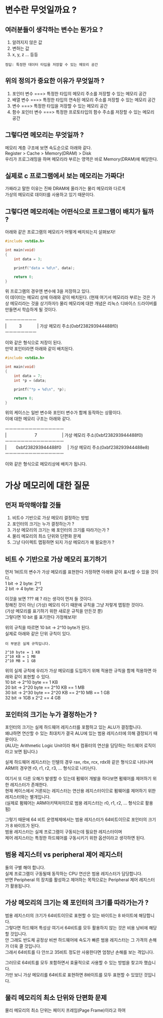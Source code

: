 # 변수란 무엇일까요 ?

## 여러분들이 생각하는 변수는 뭔가요 ?

1. 알려지지 않은 값  
2. 변하는 값  
3. x, y, z ... 등등  

```make
정답: 특정한 데이터 타입을 저장할 수 있는 메모리 공간
```

## 위의 정의가 중요한 이유가 무엇일까 ?

1. 포인터 변수 ===> 특정한 타입의 메모리 주소를 저장할 수 있는 메모리 공간   
2. 배열 변수 ===> 특정한 타입의 연속된 메모리 주소를 저장할 수 있는 메모리 공간  
3. 변수 ===> 특정한 타입을 저장할 수 있는 메모리 공간  
4. 함수 포인터 변수 ===> 특정한 프로토타입의 함수 주소를 저장할 수 있는 메모리 공간  

## 그렇다면 메모리는 무엇일까 ?

메모리 계층 구조에 보면 속도순으로 아래와 같다.  
Register > Cache > Memory(DRAM) > Disk  
우리가 프로그래밍을 하며 메모리라 부르는 영역은 바로 Memory(DRAM)에 해당한다.  

## 실제로 c 프로그램에서 보는 메모리는 가짜다!

가짜라고 말한 이유는 진짜 DRAM에 올라가는 물리 메모리와 다르게  
가상의 메모리로 데이터를 사용하고 있기 때문이다.  

## 그렇다면 메모리에는 어떤식으로 프로그램이 배치가 될까 ?

아래와 같은 프로그램의 메모리가 어떻게 배치되는지 살펴보자!  

```c
#include <stdio.h>

int main(void)
{
	int data = 3;

	printf("data = %d\n", data);

	return 0;
}
```

위 프로그램의 경우엔 변수에 3을 저장하고 있다.  
이 데이터는 메모리 상에 아래와 같이 배치된다.
(현재 여기서 메모리라 부르는 것은 가상 메모리라는 것을 상기하자!)
물리 메모리에 대한 개념은 리눅스 디바이스 드라이버를 만들면서 학습하게 될 것이다.  

ㅡㅡㅡㅡㅡㅡㅡㅡ  
|⠀⠀⠀⠀3⠀⠀⠀⠀⠀| 가상 메모리 주소(0xbf238293944488f0)  
ㅡㅡㅡㅡㅡㅡㅡㅡ  

이와 같은 형식으로 저장이 된다.  
만약 포인터라면 아래와 같이 배치된다.  

```c
#include <stdio.h>

int main(void)
{
	int data = 7;
	int *p = &data;

	printf("*p = %d\n", *p);

	return 0;
}
```

위의 케이스는 일반 변수와 포인터 변수가 함께 동작하는 상황이다.  
이에 대한 메모리 구조는 아래와 같다.  

ㅡㅡㅡㅡㅡㅡㅡㅡㅡㅡㅡㅡㅡㅡㅡ  
|⠀⠀⠀⠀⠀⠀⠀⠀⠀7⠀⠀⠀⠀⠀⠀⠀⠀| 가상 메모리 주소(0xbf238293944488f0)  
ㅡㅡㅡㅡㅡㅡㅡㅡㅡㅡㅡㅡㅡㅡㅡ  
|⠀⠀⠀0xbf238293944488f0⠀⠀| 가상 메모리 주소(0xbf238293944488e8)  
ㅡㅡㅡㅡㅡㅡㅡㅡㅡㅡㅡㅡㅡㅡㅡ  

이와 같은 형식으로 메모리상에 배치가 됩니다.  

# 가상 메모리에 대한 질문

## 먼저 파악해야할 것들

1. 비트수 기반으로 가상 메모리 결정하는 방법  
2. 포인터의 크기는 누가 결정하는가 ?  
3. 가상 메모리의 크기는 왜 포인터의 크기를 따라가는가 ?  
4. 물리 메모리의 최소 단위와 단편화 문제  
5. 그냥 다이렉트 맵핑하면 되지 가상 메모리가 왜 필요한가 ?  

## 비트 수 기반으로 가상 메모리 표기하기

먼저 1비트의 변수가 가상 메모리를 표현한다 가정하면 아래와 같이 표시할 수 있을 것이다.  
1 bit -> 2 byte: 2^1  
2 bit -> 4 byte: 2^2  

이것을 보면 ??? 왜 ? 라는 생각이 먼저 들 것이다.  
정해진 것이 아닌 (가상) 메모리 이기 때문에 규칙을 그냥 저렇게 맵핑한 것이다.  
(가상 메모리를 표기하기 위한 새로운 규칙을 만든것 뿐)  
그렇다면 10 bit 를 표기한다 가정해보자!  

위의 규칙을 따르면 10 bit -> 2^10 byte가 된다.  
실제로 아래와 같은 단위 규칙이 있다.  

```make
이 부분은 실제 규칙입니다.

2^10 byte = 1 KB
2^10 KB = 1 MB
2^10 MB = 1 GB
```

위의 실제 규칙에 우리가 가상 메모리를 도입하기 위해 적용한 규칙을 함께 적용하면 아래와 같이 표현할 수 있다.  
10 bit -> 2^10 byte == 1 KB  
20 bit -> 2^20 byte == 2^10 KB == 1 MB  
30 bit -> 2^30 byte == 2^20 KB == 2^10 MB == 1 GB  
32 bit -> 1GB x 2^2 == 4 GB  

## 포인터의 크기는 누가 결정하는가 ?

포인터의 크기는 실제 하드웨어 레지스터를 포함하고 있는 ALU가 결정합니다.  
왜냐하면 연산할 수 있는 최대치가 결국 ALU에 있는 범용 레지스터에 의해 결정되기 때문이다.  
(ALU는 Arithmetic Logic Unit이라 해서 컴퓨터의 연산을 담당하는 하드웨어 로직이라고 보면 됩니다.)  

실제 하드웨어 레지스터는 인텔의 경우 rax, rbx, rcx, rdx와 같은 형식으로 나타나며  
ARM의 경우엔 r0, r1, r2, r3, ... 형식으로 나타난다.  

여기서 또 다른 오해가 발생할 수 있는데 펌웨어 개발을 하다보면 펌웨어를 제어하기 위한 레지스터가 존재한다.  
현재 케이스에서 거론되는 레지스터는 연산용 레지스터이므로 펌웨어를 제어하기 위한 레지스터와는 별개입니다.  
(실제로 펌웨어는 ARM아키텍처이므로 범용 레지스터는 r0, r1, r2, ... 형식으로 활용됨)  

그렇기 때문에 64 비트 운영체제에서는 범용 레지스터가 64비트이므로 포인터의 크기가 8 바이트가 된다.  
범용 레지스터는 실제 프로그램이 구동되는데 필요한 레지스터이며  
제어 레지스터는 특정한 하드웨어를 구동시키기 위한 옵션이라고 생각하면 된다.  

## 범용 레지스터 vs peripheral 제어 레지스터  

둘의 구별 해야 합니다.  
실제 프로그램이 구동될때 동작하는 CPU 연산은 범용 레지스터가 담당합니다.  
반면 Peripheral 의 장치를 활성하고 제어하는 목적으로는 Peripheral 제어 레지스터가 활용됩니다.  

## 가상 메모리의 크기는 왜 포인터의 크기를 따라가는가 ?

범용 레지스터의 크기가 64비트이므로 표현할 수 있는 바이트는 8 바이트에 해당합니다.  
그렇다면 하드웨어 특성상 여기서 64비트를 모두 활용하지 않는 것은 비용 낭비에 해당할 것입니다.  
안 그래도 반도체 공정상 비싼 하드웨어에 속도가 빠른 범용 레지스터는 그 가격의 손해가 더욱 클 것입니다.  
그래서 64비트를 다 안쓰고 35비트 정도만 사용한다면 엄청난 손해를 보는 격입니다.  

그러므로 64비트를 모두 포함하면서 효율적으로 사용할 수 있는 방법을 찾고자 했습니다.  
가만 보니 가상 메모리를 64비트로 표현하면 8바이트를 모두 표현할 수 있었던 것입니다.  

## 물리 메모리의 최소 단위와 단편화 문제

물리 메모리의 최소 단위는 페이지 프레임(Page Frame)이라고 하여



